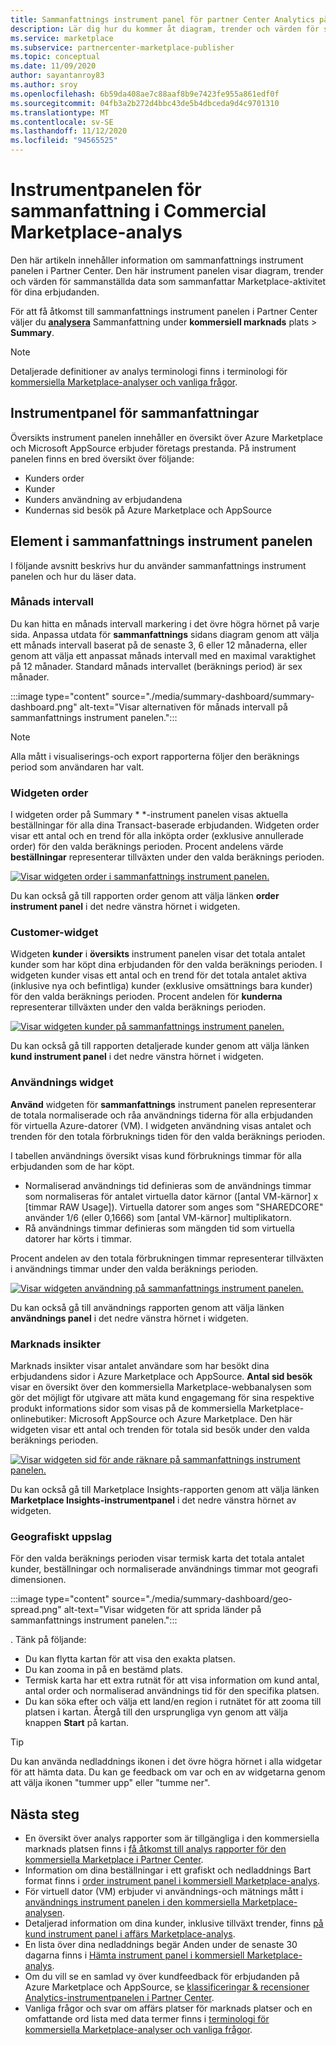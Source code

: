 ```yaml
---
title: Sammanfattnings instrument panel för partner Center Analytics på kommersiell marknads plats
description: Lär dig hur du kommer åt diagram, trender och värden för sammanställda data som sammanfattar Marketplace-aktivitet från sammanfattnings instrument panelen i Partner Center.
ms.service: marketplace
ms.subservice: partnercenter-marketplace-publisher
ms.topic: conceptual
ms.date: 11/09/2020
author: sayantanroy83
ms.author: sroy
ms.openlocfilehash: 6b59da408ae7c88aaf8b9e7423fe955a861edf0f
ms.sourcegitcommit: 04fb3a2b272d4bbc43de5b4dbceda9d4c9701310
ms.translationtype: MT
ms.contentlocale: sv-SE
ms.lasthandoff: 11/12/2020
ms.locfileid: "94565525"
---
```

# <a name="summary-dashboard-in-commercial-marketplace-analytics"></a>Instrumentpanelen för sammanfattning i Commercial Marketplace-analys

Den här artikeln innehåller information om sammanfattnings instrument panelen i Partner Center. Den här instrument panelen visar diagram, trender och värden för sammanställda data som sammanfattar Marketplace-aktivitet för dina erbjudanden.

För att få åtkomst till sammanfattnings instrument panelen i Partner Center väljer du **[analysera](https://partner.microsoft.com/dashboard/commercial-marketplace/analytics/summary)** Sammanfattning under **kommersiell marknads** plats  >  **Summary**.

>[!NOTE]
> Detaljerade definitioner av analys terminologi finns i terminologi för [kommersiella Marketplace-analyser och vanliga frågor](./partner-center-portal/faq-terminology.md).

## <a name="summary-dashboard"></a>Instrumentpanel för sammanfattningar

Översikts instrument panelen innehåller en översikt över Azure Marketplace och Microsoft AppSource erbjuder företags prestanda. På instrument panelen finns en bred översikt över följande:

- Kunders order
- Kunder
- Kunders användning av erbjudandena
- Kundernas sid besök på Azure Marketplace och AppSource

## <a name="elements-of-the-summary-dashboard"></a>Element i sammanfattnings instrument panelen

I följande avsnitt beskrivs hur du använder sammanfattnings instrument panelen och hur du läser data.

### <a name="month-range"></a>Månads intervall

Du kan hitta en månads intervall markering i det övre högra hörnet på varje sida. Anpassa utdata för **sammanfattnings** sidans diagram genom att välja ett månads intervall baserat på de senaste 3, 6 eller 12 månaderna, eller genom att välja ett anpassat månads intervall med en maximal varaktighet på 12 månader. Standard månads intervallet (beräknings period) är sex månader.

:::image type="content" source="./media/summary-dashboard/summary-dashboard.png" alt-text="Visar alternativen för månads intervall på sammanfattnings instrument panelen.":::

> [!NOTE]
> Alla mått i visualiserings-och export rapporterna följer den beräknings period som användaren har valt.

### <a name="orders-widget"></a>Widgeten order

I widgeten order på Summary * *-instrument panelen visas aktuella beställningar för alla dina Transact-baserade erbjudanden. Widgeten order visar ett antal och en trend för alla inköpta order (exklusive annullerade order) för den valda beräknings perioden. Procent andelens värde **beställningar** representerar tillväxten under den valda beräknings perioden.

[![Visar widgeten order i sammanfattnings instrument panelen.](./media/summary-dashboard/orders-widget.png)](./media/summary-dashboard/orders-widget.png#lightbox)


Du kan också gå till rapporten order genom att välja länken **order instrument panel** i det nedre vänstra hörnet i widgeten.

### <a name="customers-widget"></a>Customer-widget

Widgeten **kunder** i **översikts** instrument panelen visar det totala antalet kunder som har köpt dina erbjudanden för den valda beräknings perioden. I widgeten kunder visas ett antal och en trend för det totala antalet aktiva (inklusive nya och befintliga) kunder (exklusive omsättnings bara kunder) för den valda beräknings perioden. Procent andelen för **kunderna** representerar tillväxten under den valda beräknings perioden.

[![Visar widgeten kunder på sammanfattnings instrument panelen.](./media/summary-dashboard/customers-widget.png)](./media/summary-dashboard/customers-widget.png#lightbox)

Du kan också gå till rapporten detaljerade kunder genom att välja länken **kund instrument panel** i det nedre vänstra hörnet i widgeten.

### <a name="usage-widget"></a>Användnings widget

**Använd** widgeten för **sammanfattnings** instrument panelen representerar de totala normaliserade och råa användnings tiderna för alla erbjudanden för virtuella Azure-datorer (VM). I widgeten användning visas antalet och trenden för den totala förbruknings tiden för den valda beräknings perioden.

I tabellen användnings översikt visas kund förbruknings timmar för alla erbjudanden som de har köpt.

- Normaliserad användnings tid definieras som de användnings timmar som normaliseras för antalet virtuella dator kärnor ([antal VM-kärnor] x [timmar RAW Usage]). Virtuella datorer som anges som "SHAREDCORE" använder 1/6 (eller 0,1666) som [antal VM-kärnor] multiplikatorn.
- Rå användnings timmar definieras som mängden tid som virtuella datorer har körts i timmar.

Procent andelen av den totala förbrukningen timmar representerar tillväxten i användnings timmar under den valda beräknings perioden.

[![Visar widgeten användning på sammanfattnings instrument panelen.](./media/summary-dashboard/usage-widget.png)](./media/summary-dashboard/usage-widget.png#lightbox)

Du kan också gå till användnings rapporten genom att välja länken **användnings panel** i det nedre vänstra hörnet i widgeten.

### <a name="marketplace-insights"></a>Marknads insikter

Marknads insikter visar antalet användare som har besökt dina erbjudandens sidor i Azure Marketplace och AppSource. **Antal sid besök** visar en översikt över den kommersiella Marketplace-webbanalysen som gör det möjligt för utgivare att mäta kund engagemang för sina respektive produkt informations sidor som visas på de kommersiella Marketplace-onlinebutiker: Microsoft AppSource och Azure Marketplace. Den här widgeten visar ett antal och trenden för totala sid besök under den valda beräknings perioden.

[![Visar widgeten sid för ande räknare på sammanfattnings instrument panelen.](./media/summary-dashboard/page-visit-count.png)](./media/summary-dashboard/page-visit-count.png#lightbox)

Du kan också gå till Marketplace Insights-rapporten genom att välja länken **Marketplace Insights-instrumentpanel** i det nedre vänstra hörnet av widgeten.

### <a name="geographical-spread"></a>Geografiskt uppslag

För den valda beräknings perioden visar termisk karta det totala antalet kunder, beställningar och normaliserade användnings timmar mot geografi dimensionen.

:::image type="content" source="./media/summary-dashboard/geo-spread.png" alt-text="Visar widgeten för att sprida länder på sammanfattnings instrument panelen.":::

. Tänk på följande:

- Du kan flytta kartan för att visa den exakta platsen.
- Du kan zooma in på en bestämd plats.
- Termisk karta har ett extra rutnät för att visa information om kund antal, antal order och normaliserad användnings tid för den specifika platsen.
- Du kan söka efter och välja ett land/en region i rutnätet för att zooma till platsen i kartan. Återgå till den ursprungliga vyn genom att välja knappen **Start** på kartan.

> [!TIP]
> Du kan använda nedladdnings ikonen i det övre högra hörnet i alla widgetar för att hämta data. Du kan ge feedback om var och en av widgetarna genom att välja ikonen "tummer upp" eller "tumme ner".

## <a name="next-steps"></a>Nästa steg

- En översikt över analys rapporter som är tillgängliga i den kommersiella marknads platsen finns i [få åtkomst till analys rapporter för den kommersiella Marketplace i Partner Center](./partner-center-portal/analytics.md).
- Information om dina beställningar i ett grafiskt och nedladdnings Bart format finns i [order instrument panel i kommersiell Marketplace-analys](orders-dashboard.md).
- För virtuell dator (VM) erbjuder vi användnings-och mätnings mått i [användnings instrument panelen i den kommersiella Marketplace-analysen](usage-dashboard.md).
- Detaljerad information om dina kunder, inklusive tillväxt trender, finns [på kund instrument panel i affärs Marketplace-analys](customer-dashboard.md).
- En lista över dina nedladdnings begär Anden under de senaste 30 dagarna finns i [Hämta instrument panel i kommersiell Marketplace-analys](./partner-center-portal/downloads-dashboard.md).
- Om du vill se en samlad vy över kundfeedback för erbjudanden på Azure Marketplace och AppSource, se [klassificeringar & recensioner Analytics-instrumentpanelen i Partner Center](./partner-center-portal/ratings-reviews.md).
- Vanliga frågor och svar om affärs platser för marknads platser och en omfattande ord lista med data termer finns i [terminologi för kommersiella Marketplace-analyser och vanliga frågor](./partner-center-portal/faq-terminology.md).
